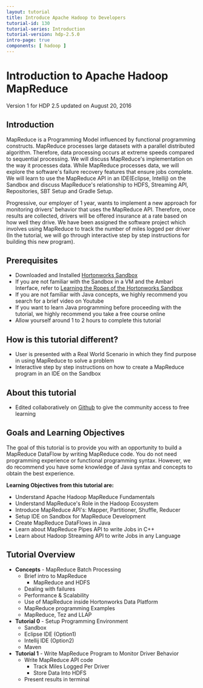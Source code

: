 ```yaml
---
layout: tutorial
title: Introduce Apache Hadoop to Developers
tutorial-id: 130
tutorial-series: Introduction
tutorial-version: hdp-2.5.0
intro-page: true
components: [ hadoop ]
---
```


# Introduction to Apache Hadoop MapReduce

Version 1 for HDP 2.5 updated on August 20, 2016

## Introduction

MapReduce is a Programming Model influenced by functional programming constructs. MapReduce processes large datasets with a parallel distributed algorithm. Therefore, data processing occurs at extreme speeds compared to sequential processing. We will discuss MapReduce's implementation on the way it processes data. While MapReduce processes data, we will explore the software's failure recovery features that ensure jobs complete. We will learn to use the MapReduce API in an IDE(Eclipse, Intellij) on the Sandbox and discuss MapReduce's relationship to HDFS, Streaming API, Repositories, SBT Setup and Gradle Setup.

Progressive, our employer of 1 year, wants to implement a new approach for monitoring drivers' behavior that uses the MapReduce API. Therefore, once results are collected, drivers will be offered insurance at a rate based on how well they drive. We have been assigned the software project which involves using MapReduce to track the number of miles logged per driver (In the tutorial, we will go through interactive step by step instructions for building this new program). 

## Prerequisites
*  Downloaded and Installed [Hortonworks Sandbox](http://hortonworks.com/products/hortonworks-sandbox/#install)
*  If you are not familiar with the Sandbox in a VM and the Ambari Interface, refer to 
[Learning the Ropes of the Hortonworks Sandbox](http://hortonworks.com/hadoop-tutorial/learning-the-ropes-of-the-hortonworks-sandbox/)
*  If you are not familiar with Java concepts, we highly recommend you search for a brief video on Youtube
*  If you want to learn Java programming before proceeding with the tutorial, we highly recommend you take a free course online
*  Allow yourself around 1 to 2 hours to complete this tutorial

## How is this tutorial different?
- User is presented with a Real World Scenario in which they find purpose in using MapReduce to solve a problem 
- Interactive step by step instructions on how to create a MapReduce program in an IDE on the Sandbox

## About this tutorial
- Edited collaboratively on [Github](https://github.com/hortonworks/tutorials-future/new/master/tutorials/hortonworks/introducing-apache-hadoop-to-java-developers) 
to give the community access to free learning

## Goals and Learning Objectives

The goal of this tutorial is to provide you with an opportunity to build a MapReduce DataFlow by writing MapReduce code. You do not need programming experience or functional programming syntax. However, we do recommend you have some knowledge of Java syntax and concepts to obtain the best experience.

**Learning Objectives from this tutorial are:**

- Understand Apache Hadoop MapReduce Fundamentals
- Understand MapReduce's Role in the Hadoop Ecosystem
- Introduce MapReduce API's: Mapper, Partitioner, Shuffle, Reducer
- Setup IDE on Sandbox for MapReduce Development
- Create MapReduce DataFlows in Java
- Learn about MapReduce Pipes API to write Jobs in C++
- Learn about Hadoop Streaming API to write Jobs in any Language

## Tutorial Overview
- **Concepts** - MapReduce Batch Processing 
  - Brief intro to MapReduce
    - MapReduce and HDFS
  - Dealing with failures
  - Performance & Scalability 
  - Use of MapReduce inside Hortonworks Data Platform
  - MapReduce programming Examples
  - MapReduce, Tez and LLAP
- **Tutorial 0** - Setup Programming Environment
  - Sandbox
  - Eclipse IDE (Option1)
  - Intellij IDE (Option2)
  - Maven
- **Tutorial 1** - Write MapReduce Program to Monitor Driver Behavior
  - Write MapReduce API code
    - Track Miles Logged Per Driver
    - Store Data Into HDFS
  - Present results in terminal
